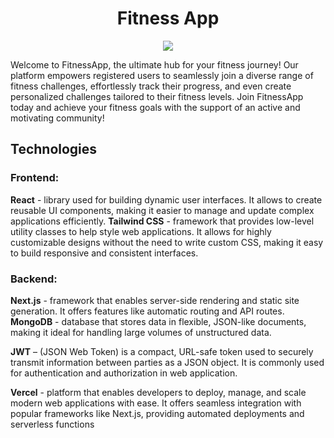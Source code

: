 <h1 align="center">Fitness App</h1>
<p align="center"><img src="https://github.com/user-attachments/assets/6acf022a-00d7-40cc-b4d4-ee3d8abeb7aa" /></p>

Welcome to FitnessApp, the ultimate hub for your fitness journey!
Our platform empowers registered users to seamlessly join a diverse range of fitness challenges, effortlessly track their progress, and even create personalized challenges tailored to their fitness levels.
Join FitnessApp today and achieve your fitness goals with the support of an active and motivating community!

## Technologies

### **Frontend:**

**React** - library used for building dynamic user interfaces. It allows to create reusable UI components, making it easier to manage and update complex applications efficiently.
**Tailwind CSS** - framework that provides low-level utility classes to help style web applications. It allows for highly customizable designs without the need to write custom CSS, making it easy to build responsive and consistent interfaces.

### **Backend**:

**Next.js** - framework that enables server-side rendering and static site generation. It offers features like automatic routing and API routes.
**MongoDB** - database that stores data in flexible, JSON-like documents, making it ideal for handling large volumes of unstructured data.

**JWT** – (JSON Web Token) is a compact, URL-safe token used to securely transmit information between parties as a JSON object. It is commonly used for authentication and authorization in web application.

**Vercel** - platform that enables developers to deploy, manage, and scale modern web applications with ease. It offers seamless integration with popular frameworks like Next.js, providing automated deployments and serverless functions
